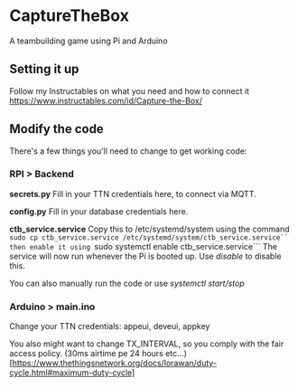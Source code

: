 # CaptureTheBox
A teambuilding game using Pi and Arduino

## Setting it up
Follow my Instructables on what you need and how to connect it
https://www.instructables.com/id/Capture-the-Box/

## Modify the code
There's a few things you'll need to change to get working code:

### RPI > Backend
**secrets.py**
Fill in your TTN credentials here, to connect via MQTT.

**config.py**
Fill in your database credentials here.

**ctb_service.service**
Copy this to /etc/systemd/system using the command
```sudo cp ctb_service.service /etc/systemd/system/ctb_service.service``
then enable it using
```sudo systemctl enable ctb_service.service```
The service will now run whenever the Pi is booted up. Use _disable_ to disable this.

You can also manually run the code or use _systemctl start/stop_

### Arduino > main.ino
Change your TTN credentials:
appeui, deveui, appkey

You also might want to change TX_INTERVAL, so you comply with the fair access policy.
(30ms airtime pe 24 hours etc...) [https://www.thethingsnetwork.org/docs/lorawan/duty-cycle.html#maximum-duty-cycle]
